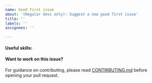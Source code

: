 ```yaml
---
name: Good first issue
about: '(Regular devs only): Suggest a new good first issue'
title: ''
labels: ''
assignees: ''

---
```


<!-- Needs the label "good first issue" assigned manually before or after opening -->

<!-- A good first issue is an uncontroversial issue, that has a relatively unique and obvious solution -->

<!-- Motivate the issue and explain the solution briefly -->

#### Useful skills:

<!-- (For example, “C++11 std::thread”, “Qt5 GUI and async GUI design” or “basic understanding of Kutoshi staking and the Kutoshi RPC interface”.) -->

#### Want to work on this issue?

For guidance on contributing, please read [CONTRIBUTING.md](https://github.com/kutoshihub/Kutoshi/blob/master/CONTRIBUTING.md) before opening your pull request.
